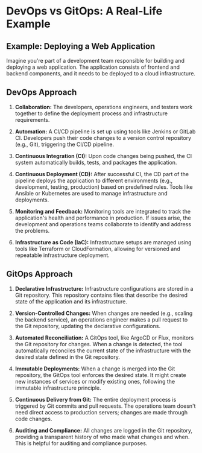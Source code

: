 # DevOps vs GitOps: A Real-Life Example

## Example: Deploying a Web Application

Imagine you're part of a development team responsible for building and deploying a web application. The application consists of frontend and backend components, and it needs to be deployed to a cloud infrastructure.

## DevOps Approach

1. **Collaboration:** The developers, operations engineers, and testers work together to define the deployment process and infrastructure requirements.

2. **Automation:** A CI/CD pipeline is set up using tools like Jenkins or GitLab CI. Developers push their code changes to a version control repository (e.g., Git), triggering the CI/CD pipeline.

3. **Continuous Integration (CI):** Upon code changes being pushed, the CI system automatically builds, tests, and packages the application.

4. **Continuous Deployment (CD):** After successful CI, the CD part of the pipeline deploys the application to different environments (e.g., development, testing, production) based on predefined rules. Tools like Ansible or Kubernetes are used to manage infrastructure and deployments.

5. **Monitoring and Feedback:** Monitoring tools are integrated to track the application's health and performance in production. If issues arise, the development and operations teams collaborate to identify and address the problems.

6. **Infrastructure as Code (IaC):** Infrastructure setups are managed using tools like Terraform or CloudFormation, allowing for versioned and repeatable infrastructure deployment.

## GitOps Approach

1. **Declarative Infrastructure:** Infrastructure configurations are stored in a Git repository. This repository contains files that describe the desired state of the application and its infrastructure.

2. **Version-Controlled Changes:** When changes are needed (e.g., scaling the backend service), an operations engineer makes a pull request to the Git repository, updating the declarative configurations.

3. **Automated Reconciliation:** A GitOps tool, like ArgoCD or Flux, monitors the Git repository for changes. When a change is detected, the tool automatically reconciles the current state of the infrastructure with the desired state defined in the Git repository.

4. **Immutable Deployments:** When a change is merged into the Git repository, the GitOps tool enforces the desired state. It might create new instances of services or modify existing ones, following the immutable infrastructure principle.

5. **Continuous Delivery from Git:** The entire deployment process is triggered by Git commits and pull requests. The operations team doesn't need direct access to production servers; changes are made through code changes.

6. **Auditing and Compliance:** All changes are logged in the Git repository, providing a transparent history of who made what changes and when. This is helpful for auditing and compliance purposes.

